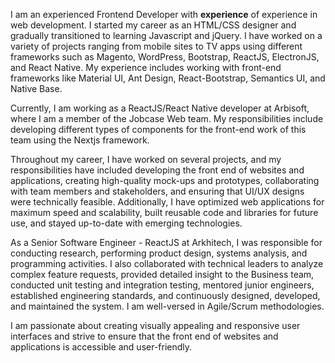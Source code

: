 I am an experienced Frontend Developer with **__experience__** of experience in web development. I started my career as an HTML/CSS designer and gradually transitioned to learning Javascript and jQuery. I have worked on a variety of projects ranging from mobile sites to TV apps using different frameworks such as Magento, WordPress, Bootstrap, ReactJS, ElectronJS, and React Native. My experience includes working with front-end frameworks like Material UI, Ant Design, React-Bootstrap, Semantics UI, and Native Base.

Currently, I am working as a ReactJS/React Native developer at Arbisoft, where I am a member of the Jobcase Web team. My responsibilities include developing different types of components for the front-end work of this team using the Nextjs framework.

Throughout my career, I have worked on several projects, and my responsibilities have included developing the front end of websites and applications, creating high-quality mock-ups and prototypes, collaborating with team members and stakeholders, and ensuring that UI/UX designs were technically feasible. Additionally, I have optimized web applications for maximum speed and scalability, built reusable code and libraries for future use, and stayed up-to-date with emerging technologies.

As a Senior Software Engineer - ReactJS at Arkhitech, I was responsible for conducting research, performing product design, systems analysis, and programming activities. I also collaborated with technical leaders to analyze complex feature requests, provided detailed insight to the Business team, conducted unit testing and integration testing, mentored junior engineers, established engineering standards, and continuously designed, developed, and maintained the system. I am well-versed in Agile/Scrum methodologies.

I am passionate about creating visually appealing and responsive user interfaces and strive to ensure that the front end of websites and applications is accessible and user-friendly.